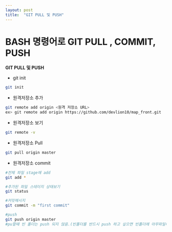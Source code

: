 ```yaml
---
layout: post
title:  "GIT PULL 및 PUSH"
---
```


# BASH  명령어로 GIT PULL , COMMIT, PUSH

**GIT PULL 및 PUSH**



- git init

```bash
git init
```

- 원격저장소 추가

```bash
git remote add origin <원격 저장소 URL>
ex> git remote add origin https://github.com/devlion10/map_front.git
```

- 원격저장소 보기

```bash
git remote -v
```

- 원격저장소 Pull

```bash
git pull origin master
```

- 원격저장소 commit

```bash
#전체 파일 stage에 add
git add *

#추가된 파일 스테이지 상태보기
git status

#커밋메시지
git commit -m "first commit"

#push
git push origin master
#pu할때 빈 폴더는 push 되지 않음.(빈폴더를 반드시 push 하고 싶으면 빈폴더에 아무파일이나 생성필요.)
```




